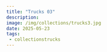 ```yaml
---
title: "Trucks 03"
description: 
image: /img/collections/trucks3.jpg
date: 2025-05-23
tags: 
 - collectionstrucks
---
```


